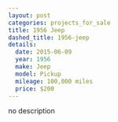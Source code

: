 ```yaml
---
layout: post
categories: projects_for_sale
title: 1956 Jeep
dashed_title: 1956-jeep
details:
  date: 2015-06-09
  year: 1956
  make: Jeep
  model: Pickup
  mileage: 100,000 miles
  price: $200
---
```

no description